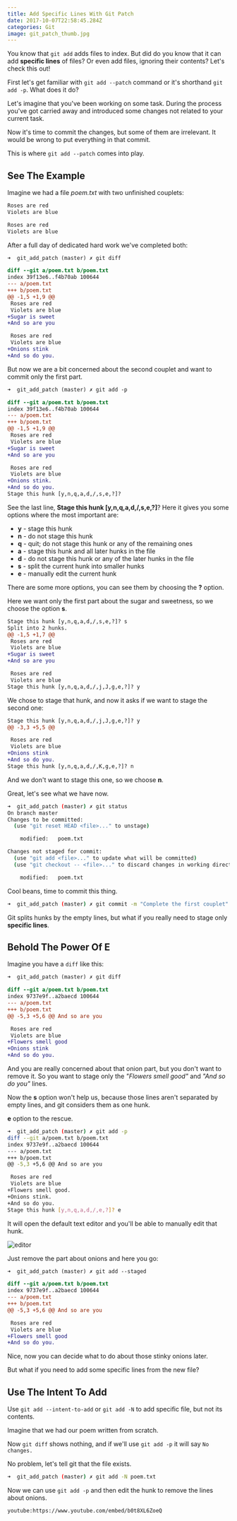 ```yaml
---
title: Add Specific Lines With Git Patch
date: 2017-10-07T22:58:45.284Z
categories: Git
image: git_patch_thumb.jpg
---
```


You know that `git add` adds files to index. But did do you know that it can add **specific&nbsp;lines** of files? Or even add files, ignoring their contents? Let's check this out!

First let's get familiar with `git add --patch` command or it's shorthand `git add -p`. What does it do?

Let's imagine that you've been working on some task. During the process you've got carried away and introduced some changes not related to your current task.

Now it's time to commit the changes, but some of them are irrelevant. It would be wrong to put everything in that commit.

This is where `git add --patch` comes into play.

## See The Example

Imagine we had a file _poem.txt_ with two unfinished couplets:

```bash
Roses are red
Violets are blue

Roses are red
Violets are blue
```

After a full day of dedicated hard work we've completed both:

```diff
➜  git_add_patch (master) ✗ git diff

diff --git a/poem.txt b/poem.txt
index 39f13e6..f4b70ab 100644
--- a/poem.txt
+++ b/poem.txt
@@ -1,5 +1,9 @@
 Roses are red
 Violets are blue
+Sugar is sweet
+And so are you

 Roses are red
 Violets are blue
+Onions stink
+And so do you.
```

But now we are a bit concerned about the second couplet and want to commit only the first part.

```diff
➜  git_add_patch (master) ✗ git add -p

diff --git a/poem.txt b/poem.txt
index 39f13e6..f4b70ab 100644
--- a/poem.txt
+++ b/poem.txt
@@ -1,5 +1,9 @@
 Roses are red
 Violets are blue
+Sugar is sweet
+And so are you

 Roses are red
 Violets are blue
+Onions stink.
+And so do you.
Stage this hunk [y,n,q,a,d,/,s,e,?]?
```

See the last line, **Stage this hunk [y,n,q,a,d,/,s,e,?]**? Here it gives you some options where the most important are:

* **y** - stage this hunk
* **n** - do not stage this hunk
* **q** - quit; do not stage this hunk or any of the remaining ones
* **a** - stage this hunk and all later hunks in the file
* **d** - do not stage this hunk or any of the later hunks in the file
* **s** - split the current hunk into smaller hunks
* **e** - manually edit the current hunk

There are some more options, you can see them by choosing the **?** option.

Here we want only the first part about the sugar and sweetness, so we choose the option&nbsp;**s**.

```diff
Stage this hunk [y,n,q,a,d,/,s,e,?]? s
Split into 2 hunks.
@@ -1,5 +1,7 @@
 Roses are red
 Violets are blue
+Sugar is sweet
+And so are you

 Roses are red
 Violets are blue
Stage this hunk [y,n,q,a,d,/,j,J,g,e,?]? y
```

We chose to stage that hunk, and now it asks if we want to stage the second one:

```diff
Stage this hunk [y,n,q,a,d,/,j,J,g,e,?]? y
@@ -3,3 +5,5 @@

 Roses are red
 Violets are blue
+Onions stink
+And so do you.
Stage this hunk [y,n,q,a,d,/,K,g,e,?]? n
```

And we don't want to stage this one, so we choose **n**.

Great, let's see what we have now.

```bash
➜  git_add_patch (master) ✗ git status
On branch master
Changes to be committed:
  (use "git reset HEAD <file>..." to unstage)

	modified:   poem.txt

Changes not staged for commit:
  (use "git add <file>..." to update what will be committed)
  (use "git checkout -- <file>..." to discard changes in working directory)

	modified:   poem.txt
```

Cool beans, time to commit this thing.

```bash
➜  git_add_patch (master) ✗ git commit -m "Complete the first couplet"
```

Git splits hunks by the empty lines, but what if you really need to stage only **specific&nbsp;lines**.

## Behold The Power Of E

Imagine you have a `diff` like this:

```diff
➜  git_add_patch (master) ✗ git diff

diff --git a/poem.txt b/poem.txt
index 9737e9f..a2baecd 100644
--- a/poem.txt
+++ b/poem.txt
@@ -5,3 +5,6 @@ And so are you

 Roses are red
 Violets are blue
+Flowers smell good
+Onions stink
+And so do you.
```

And you are really concerned about that onion part, but you don't want to remove it. So you want to stage only the _"Flowers smell good"_ and _"And so do you"_ lines.

Now the **s** option won't help us, because those lines aren't separated by empty lines, and git considers them as one hunk.

**e** option to the rescue.

```bash
➜  git_add_patch (master) ✗ git add -p
diff --git a/poem.txt b/poem.txt
index 9737e9f..a2baecd 100644
--- a/poem.txt
+++ b/poem.txt
@@ -5,3 +5,6 @@ And so are you

 Roses are red
 Violets are blue
+Flowers smell good.
+Onions stink.
+And so do you.
Stage this hunk [y,n,q,a,d,/,e,?]? e
```

It will open the default text editor and you'll be able to manually edit that hunk.

![editor](/edit_hunk.png)

Just remove the part about onions and here you go:

```diff
➜  git_add_patch (master) ✗ git add --staged

diff --git a/poem.txt b/poem.txt
index 9737e9f..a2baecd 100644
--- a/poem.txt
+++ b/poem.txt
@@ -5,3 +5,6 @@ And so are you

 Roses are red
 Violets are blue
+Flowers smell good
+And so do you.
```

Nice, now you can decide what to do about those stinky onions later.

But what if you need to add some specific lines from the new file?

## Use The Intent To Add

Use `git add --intent-to-add` or `git add -N` to add specific file, but not its contents.

Imagine that we had our poem written from scratch.

Now `git diff` shows nothing, and if we'll use `git add -p` it will say `No changes.`

No problem, let's tell git that the file exists.

```bash
➜  git_add_patch (master) ✗ git add -N poem.txt
```

Now we can use `git add -p` and then edit the hunk to remove the lines about onions.

`youtube:https://www.youtube.com/embed/b0t8XL6ZoeQ`

<sign-up-form></sign-up-form>
